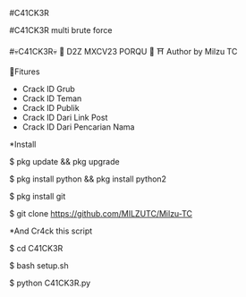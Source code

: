 

#C41CK3R

#C41CK3R multi brute force

#💀C41CK3R💀
💢 D2Z MXCV23 PORQU 💢
⛩ Author by Milzu TC

💢Fitures
* Crack ID Grub
* Crack ID Teman
* Crack ID Publik
* Crack ID Dari Link Post
* Crack ID Dari Pencarian Nama


*Install

$ pkg update && pkg upgrade

$ pkg install python && pkg install python2

$ pkg install git

$ git clone https://github.com/MILZUTC/Milzu-TC


*And Cr4ck this script

$ cd C41CK3R

$ bash setup.sh

$ python C41CK3R.py
